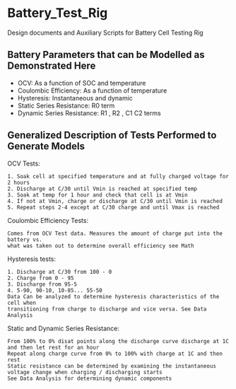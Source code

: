 # Battery_Test_Rig
Design documents and Auxiliary Scripts for Battery Cell Testing Rig

## Battery Parameters that can be Modelled as Demonstrated Here
- OCV: As a function of SOC and temperature
- Coulombic Efficiency: As a function of temperature
- Hysteresis: Instantaneous and dynamic
- Static Series Resistance: R0 term
- Dynamic Series Resistance: R1 , R2 , C1 C2 terms
## Generalized Description of Tests Performed to Generate Models
OCV Tests:

    1. Soak cell at specified temperature and at fully charged voltage for 2 hours
    2. Discharge at C/30 until Vmin is reached at specified temp
    3. Soak at temp for 1 hour and check that cell is at Vmin
    4. If not at Vmin, charge or discharge at C/30 until Vmin is reached
    5. Repeat steps 2-4 except at C/30 charge and until Vmax is reached
Coulombic Efficiency Tests:

    Comes from OCV Test data. Measures the amount of charge put into the battery vs. 
    what was taken out to determine overall efficiency see Math

Hysteresis tests:

    1. Discharge at C/30 from 100 - 0
    2. Charge from 0 - 95
    3. Discharge from 95-5
    4. 5-90, 90-10, 10-85... 55-50
    Data Can be analyzed to determine hysteresis characteristics of the cell when 
    transitioning from charge to discharge and vice versa. See Data Analysis
    
Static and Dynamic Series Resistance:

    From 100% to 0% disat points along the discharge curve discharge at 1C and then let rest for an hour
    Repeat along charge curve from 0% to 100% with charge at 1C and then rest
    Static resistance can be determined by examining the instantaneous voltage change when charging / discharging starts
    See Data Analysis for determining dynamic components
